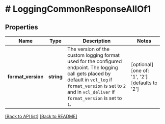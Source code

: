 # # LoggingCommonResponseAllOf1

## Properties

Name | Type | Description | Notes
------------ | ------------- | ------------- | -------------
**format_version** | **string** | The version of the custom logging format used for the configured endpoint. The logging call gets placed by default in `vcl_log` if `format_version` is set to `2` and in `vcl_deliver` if `format_version` is set to `1`. | [optional]  [one of: '1', '2'] [defaults to '2']


[[Back to API list]](../../README.md#endpoints) [[Back to README]](../../README.md)
